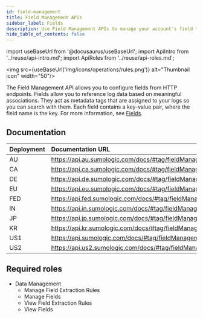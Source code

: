 ```yaml
---
id: field-management
title: Field Management APIs
sidebar_label: Fields
description: Use Field Management APIs to manage your account's field table schema.
hide_table_of_contents: false
---
```


import useBaseUrl from '@docusaurus/useBaseUrl';
import ApiIntro from '../reuse/api-intro.md';
import ApiRoles from '../reuse/api-roles.md';

<img src={useBaseUrl('img/icons/operations/rules.png')} alt="Thumbnail icon" width="50"/>

The Field Management API allows you to configure fields from HTTP endpoints. Fields allow you to reference log data based on meaningful associations. They act as metadata tags that are assigned to your logs so you can search with them. Each field contains a key-value pair, where the field name is the key. For more information, see [Fields](/docs/manage/fields).

## Documentation

<ApiIntro/>

| Deployment | Documentation URL                                         |
|:------------|:-----------------------------------------------------------|
| AU         | https://api.au.sumologic.com/docs/#tag/fieldManagementV1  |
| CA         | https://api.ca.sumologic.com/docs/#tag/fieldManagementV1  |
| DE         | https://api.de.sumologic.com/docs/#tag/fieldManagementV1  |
| EU         | https://api.eu.sumologic.com/docs/#tag/fieldManagementV1  |
| FED        | https://api.fed.sumologic.com/docs/#tag/fieldManagementV1 |
| IN         | https://api.in.sumologic.com/docs/#tag/fieldManagementV1  |
| JP         | https://api.jp.sumologic.com/docs/#tag/fieldManagementV1  |
| KR         | https://api.kr.sumologic.com/docs/#tag/fieldManagementV1  |
| US1        | https://api.sumologic.com/docs/#tag/fieldManagementV1     |
| US2        | https://api.us2.sumologic.com/docs/#tag/fieldManagementV1 |

## Required roles

<ApiRoles/>

* Data Management
    * Manage Field Extraction Rules
    * Manage Fields
    * View Field Extraction Rules
    * View Fields
